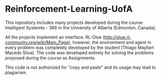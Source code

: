 # Reinforcement-Learning-UofA
This repository includes many projects developed during the course Intelligent Systemts - 366 in the University of Alberta (Edmonton, Canada).

All the projects implement an interface: RL-Glue (http://glue.rl-community.org/wiki/Main_Page), however, the environment and agent in every problem was completely developed by the student (Thiago Mayllart Macedo Silva).
The code was developed entirely for solving the problems proposed during the course as Assignments.

This code is not authorized for "copy and paste" and its usage may lead to plagiarism.
